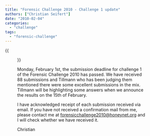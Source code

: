 ```yaml
---
title: "Forensic Challenge 2010 - Challenge 1 update"
authors: ["Christian Seifert"]
date: "2010-02-04"
categories: 
  - "challenge"
tags:
  - "forensic-challenge"
---
```

{{<figure src="images/banner.png" alt="Banner" width="50%">}}

Monday, February 1st, the submission deadline for challenge 1 of the Forensic Challenge 2010 has passed. We have received 88 submissions and Tillmann who has been judging them mentioned there were some excellent submissions in the mix. Tillmann will be highlighting some answers when we announce the results on the 15th of February.  

I have acknowledged receipt of each submission received via email. If you have not received a confirmation mail from me, please contact me at forensicchallenge2010@honeynet.org and I will check whether we have received it.  

Christian
